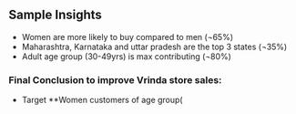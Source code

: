 ## Sample Insights
* Women are more likely to buy compared to men (¬65%)
* Maharashtra, Karnataka and uttar pradesh are the top 3 states (¬35%)
* Adult age group (30-49yrs) is max contributing (¬80%)
 ### Final Conclusion to improve Vrinda store sales:
 * Target **Women customers of age group(
  
